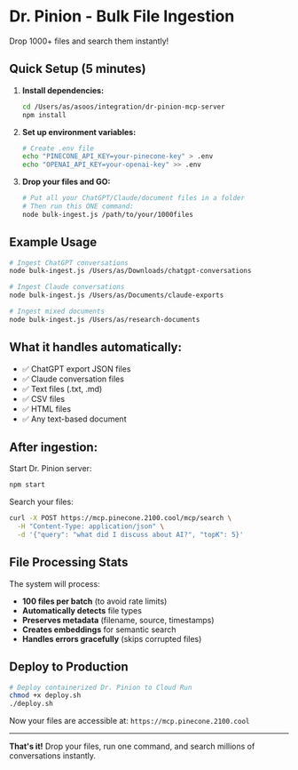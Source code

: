 # Dr. Pinion - Bulk File Ingestion

Drop 1000+ files and search them instantly!

## Quick Setup (5 minutes)

1. **Install dependencies:**
   ```bash
   cd /Users/as/asoos/integration/dr-pinion-mcp-server
   npm install
   ```

2. **Set up environment variables:**
   ```bash
   # Create .env file
   echo "PINECONE_API_KEY=your-pinecone-key" > .env
   echo "OPENAI_API_KEY=your-openai-key" >> .env
   ```

3. **Drop your files and GO:**
   ```bash
   # Put all your ChatGPT/Claude/document files in a folder
   # Then run this ONE command:
   node bulk-ingest.js /path/to/your/1000files
   ```

## Example Usage

```bash
# Ingest ChatGPT conversations
node bulk-ingest.js /Users/as/Downloads/chatgpt-conversations

# Ingest Claude conversations  
node bulk-ingest.js /Users/as/Documents/claude-exports

# Ingest mixed documents
node bulk-ingest.js /Users/as/research-documents
```

## What it handles automatically:
- ✅ ChatGPT export JSON files
- ✅ Claude conversation files
- ✅ Text files (.txt, .md)
- ✅ CSV files
- ✅ HTML files
- ✅ Any text-based document

## After ingestion:

Start Dr. Pinion server:
```bash
npm start
```

Search your files:
```bash
curl -X POST https://mcp.pinecone.2100.cool/mcp/search \
  -H "Content-Type: application/json" \
  -d '{"query": "what did I discuss about AI?", "topK": 5}'
```

## File Processing Stats

The system will process:
- **100 files per batch** (to avoid rate limits)
- **Automatically detects** file types
- **Preserves metadata** (filename, source, timestamps)
- **Creates embeddings** for semantic search
- **Handles errors gracefully** (skips corrupted files)

## Deploy to Production

```bash
# Deploy containerized Dr. Pinion to Cloud Run
chmod +x deploy.sh
./deploy.sh
```

Now your files are accessible at: `https://mcp.pinecone.2100.cool`

---

**That's it!** Drop your files, run one command, and search millions of conversations instantly.